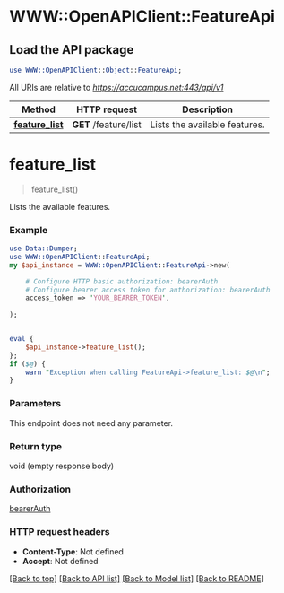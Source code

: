 # WWW::OpenAPIClient::FeatureApi

## Load the API package
```perl
use WWW::OpenAPIClient::Object::FeatureApi;
```

All URIs are relative to *https://accucampus.net:443/api/v1*

Method | HTTP request | Description
------------- | ------------- | -------------
[**feature_list**](FeatureApi.md#feature_list) | **GET** /feature/list | Lists the available features.


# **feature_list**
> feature_list()

Lists the available features.

### Example 
```perl
use Data::Dumper;
use WWW::OpenAPIClient::FeatureApi;
my $api_instance = WWW::OpenAPIClient::FeatureApi->new(

    # Configure HTTP basic authorization: bearerAuth
    # Configure bearer access token for authorization: bearerAuth
    access_token => 'YOUR_BEARER_TOKEN',
    
);


eval { 
    $api_instance->feature_list();
};
if ($@) {
    warn "Exception when calling FeatureApi->feature_list: $@\n";
}
```

### Parameters
This endpoint does not need any parameter.

### Return type

void (empty response body)

### Authorization

[bearerAuth](../README.md#bearerAuth)

### HTTP request headers

 - **Content-Type**: Not defined
 - **Accept**: Not defined

[[Back to top]](#) [[Back to API list]](../README.md#documentation-for-api-endpoints) [[Back to Model list]](../README.md#documentation-for-models) [[Back to README]](../README.md)

